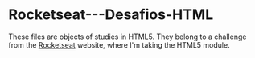 # Rocketseat---Desafios-HTML

These files are objects of studies in HTML5.
They belong to a challenge from the <a href="https://www.rocketseat.com.br/" target="_blank">Rocketseat</a> website, where I'm taking the HTML5 module.
